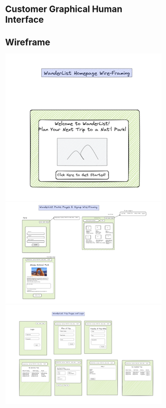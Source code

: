 # Customer Graphical Human Interface

# Wireframe

![HomePage](./Project_images/Wireframe_Homepage.png)
![Wireframe_Park](./Project_images/Wireframe_Park.png)
![Wireframe_Trip](./Project_images/Wireframe_Trip.png)
